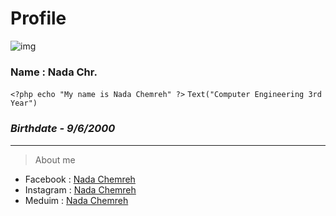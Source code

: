 # **Profile**
![img](https://scontent.fbkk14-1.fna.fbcdn.net/v/t1.0-9/131987572_3946884082040192_4979388046984326467_n.jpg?_nc_cat=111&ccb=2&_nc_sid=09cbfe&_nc_eui2=AeHDayClwMcLQH9jXrpdfIGy0X4ymgNs0zHRfjKaA2zTMQCoBmaklg7eWPsXjqBgklvsSazekpFrYmkJgPMoKLc6&_nc_ohc=BBrEwUhpETMAX-Yp3BM&_nc_ht=scontent.fbkk14-1.fna&oh=7a9f06903c131f5f406fbe64a6e5d0ce&oe=600CEEEC)
### Name : Nada Chr.
` <?php echo "My name is Nada Chemreh" ?> `
` Text("Computer Engineering 3rd Year") `
### *Birthdate - 9/6/2000*
---
> About me
- Facebook : [Nada Chemreh](https://www.facebook.com/nada.the.unknown/)
- Instagram : [Nada Chemreh](https://www.instagram.com/nada_the_unknown/)
- Meduim : [Nada Chemreh](https://medium.com/@nadachemreh)
